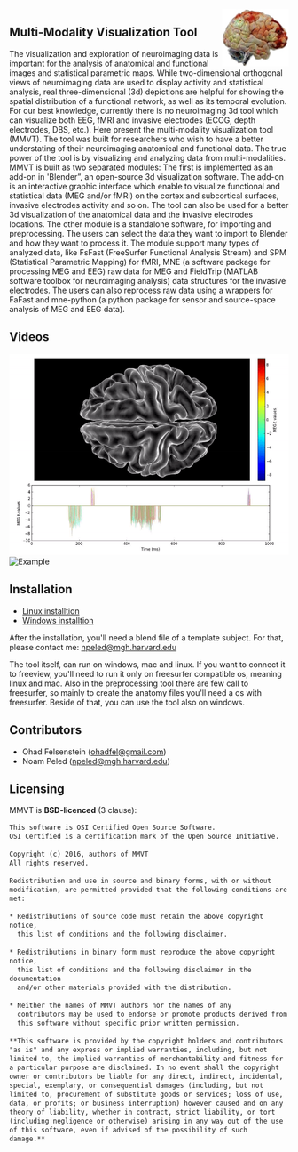 <img src="misc/mmvt_logo.jpg" align="right" />


## Multi-Modality Visualization Tool

The visualization and exploration of neuroimaging data is
important for the analysis of anatomical and functional images and
statistical parametric maps. While two-dimensional orthogonal views of
neuroimaging data are used to display activity and statistical analysis,
real three-dimensional (3d) depictions are helpful for showing the spatial
distribution of a functional network, as well as its temporal evolution.
For our best knowledge, currently there is no neuroimaging 3d tool which
can visualize both EEG, fMRI and invasive electrodes (ECOG, depth
electrodes, DBS,  etc.). Here present the multi-modality
visualization tool (MMVT). The tool was built for researchers who wish to
have a better understating of their neuroimaging anatomical and functional
data. The true power of the tool is by visualizing and analyzing data from
multi-modalities. MMVT is built as two separated modules: The first is
implemented as an add-on in 'Blender”, an open-source 3d visualization
software. The add-on is an interactive graphic interface which enable to
visualize functional and statistical data (MEG and/or fMRI) on the cortex
and subcortical surfaces, invasive electrodes activity and so on. The tool
can also be used for a better 3d visualization of the anatomical data and
the invasive electrodes locations. The other module is a standalone
software, for importing and preprocessing. The users can select the data
they want to import to Blender and how they want to process it. The module
support many types of analyzed data, like FsFast (FreeSurfer Functional
Analysis Stream) and SPM (Statistical Parametric Mapping) for fMRI, MNE (a
software package for processing MEG and EEG) raw data for MEG and
FieldTrip (MATLAB software toolbox for neuroimaging analysis) data
structures for the invasive electrodes. The users can also reprocess raw
data using a wrappers for FaFast and mne-python (a python package for
sensor and source-space analysis of MEG and EEG data).

## Videos

![Example](resources/MEG-ttest.gif "spatial and temporal ttest result of MEG activation")
![Example](resources/meg-electrodes-coherence.gif "MEG & Electrodes & Coherence")

## Installation

- [Linux installtion](https://docs.google.com/document/d/1a3fo0sGuff7CadYNbh06Xrx4whcebrPo7K2xxXGpqA4/edit?usp=sharing)
- [Windows installtion](https://docs.google.com/document/d/1uUCgElXcY884qb-vZ4EZGqLPbRWZH7ni6qVPQbkwXn8/edit?usp=sharing)

After the installation, you'll need a blend file of a template subject. For that, please contact me: npeled@mgh.harvard.edu


The tool itself, can run on windows, mac and linux. If you want to connect it to freeview, you'll need to run it only on freesurfer compatible os, meaning linux and mac.
Also in the preprocessing tool there are few call to freesurfer, so mainly to create the anatomy files you'll need a os with freesurfer.
Beside of that, you can use the tool also on windows.

## Contributors
- Ohad Felsenstein (ohadfel@gmail.com)
- Noam Peled (npeled@mgh.harvard.edu)

## Licensing

MMVT is **BSD-licenced** (3 clause):

    This software is OSI Certified Open Source Software.
    OSI Certified is a certification mark of the Open Source Initiative.

    Copyright (c) 2016, authors of MMVT
    All rights reserved.

    Redistribution and use in source and binary forms, with or without
    modification, are permitted provided that the following conditions are met:

    * Redistributions of source code must retain the above copyright notice,
      this list of conditions and the following disclaimer.

    * Redistributions in binary form must reproduce the above copyright notice,
      this list of conditions and the following disclaimer in the documentation
      and/or other materials provided with the distribution.

    * Neither the names of MMVT authors nor the names of any
      contributors may be used to endorse or promote products derived from
      this software without specific prior written permission.

    **This software is provided by the copyright holders and contributors
    "as is" and any express or implied warranties, including, but not
    limited to, the implied warranties of merchantability and fitness for
    a particular purpose are disclaimed. In no event shall the copyright
    owner or contributors be liable for any direct, indirect, incidental,
    special, exemplary, or consequential damages (including, but not
    limited to, procurement of substitute goods or services; loss of use,
    data, or profits; or business interruption) however caused and on any
    theory of liability, whether in contract, strict liability, or tort
    (including negligence or otherwise) arising in any way out of the use
    of this software, even if advised of the possibility of such
    damage.**
